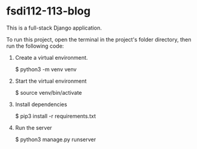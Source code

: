# fsdi112-113-blog

This is a full-stack Django application.

To run this project, open the terminal in the project's folder directory, then run the following code:
1.  Create a virtual environment.

    $ python3 -m venv venv

2.  Start the virtual environment

    $ source venv/bin/activate

3.  Install dependencies

       $ pip3 install -r requirements.txt

4.  Run the server

       $ python3 manage.py runserver
